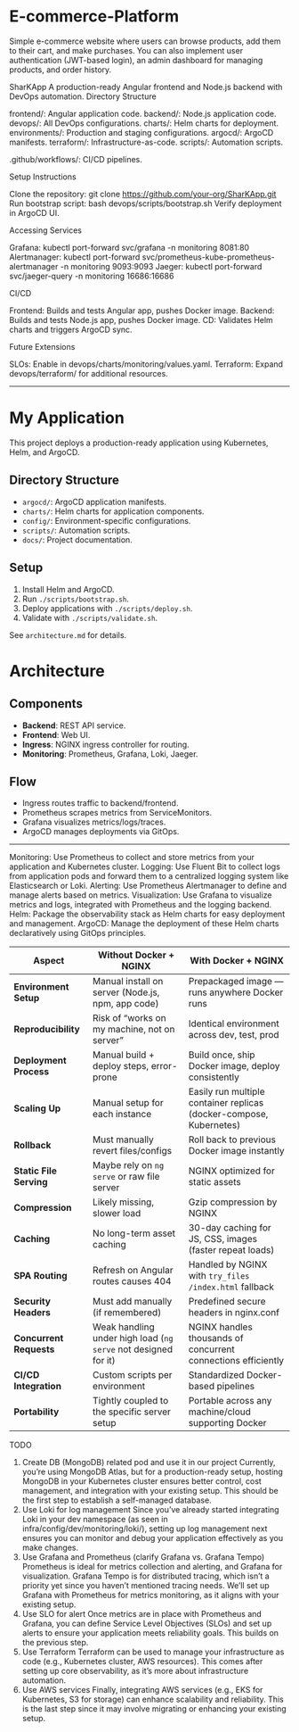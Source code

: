# E-commerce-Platform
Simple e-commerce website where users can browse products, add them to their cart, and make purchases. You can also implement user authentication (JWT-based login), an admin dashboard for managing products, and order history.


SharKApp
A production-ready Angular frontend and Node.js backend with DevOps automation.
Directory Structure

frontend/: Angular application code.
backend/: Node.js application code.
devops/: All DevOps configurations.
    charts/: Helm charts for deployment.
    environments/: Production and staging configurations.
    argocd/: ArgoCD manifests.
    terraform/: Infrastructure-as-code.
    scripts/: Automation scripts.

.github/workflows/: CI/CD pipelines.

Setup Instructions

Clone the repository: git clone https://github.com/your-org/SharKApp.git
Run bootstrap script: bash devops/scripts/bootstrap.sh
Verify deployment in ArgoCD UI.

Accessing Services

Grafana: kubectl port-forward svc/grafana -n monitoring 8081:80
Alertmanager: kubectl port-forward svc/prometheus-kube-prometheus-alertmanager -n monitoring 9093:9093
Jaeger: kubectl port-forward svc/jaeger-query -n monitoring 16686:16686

CI/CD

Frontend: Builds and tests Angular app, pushes Docker image.
Backend: Builds and tests Node.js app, pushes Docker image.
CD: Validates Helm charts and triggers ArgoCD sync.

Future Extensions

SLOs: Enable in devops/charts/monitoring/values.yaml.
Terraform: Expand devops/terraform/ for additional resources.

--------

# My Application

This project deploys a production-ready application using Kubernetes, Helm, and ArgoCD.

## Directory Structure
- `argocd/`: ArgoCD application manifests.
- `charts/`: Helm charts for application components.
- `config/`: Environment-specific configurations.
- `scripts/`: Automation scripts.
- `docs/`: Project documentation.

## Setup
1. Install Helm and ArgoCD.
2. Run `./scripts/bootstrap.sh`.
3. Deploy applications with `./scripts/deploy.sh`.
4. Validate with `./scripts/validate.sh`.

See `architecture.md` for details.


# Architecture

## Components
- **Backend**: REST API service.
- **Frontend**: Web UI.
- **Ingress**: NGINX ingress controller for routing.
- **Monitoring**: Prometheus, Grafana, Loki, Jaeger.

## Flow
- Ingress routes traffic to backend/frontend.
- Prometheus scrapes metrics from ServiceMonitors.
- Grafana visualizes metrics/logs/traces.
- ArgoCD manages deployments via GitOps.
---------

Monitoring: Use Prometheus to collect and store metrics from your application and Kubernetes cluster.
Logging: Use Fluent Bit to collect logs from application pods and forward them to a centralized logging system like Elasticsearch or Loki.
Alerting: Use Prometheus Alertmanager to define and manage alerts based on metrics.
Visualization: Use Grafana to visualize metrics and logs, integrated with Prometheus and the logging backend.
Helm: Package the observability stack as Helm charts for easy deployment and management.
ArgoCD: Manage the deployment of these Helm charts declaratively using GitOps principles.



| **Aspect**              | **Without Docker + NGINX**                                     | **With Docker + NGINX**                                             |
| ----------------------- | -------------------------------------------------------------- | ------------------------------------------------------------------- |
| **Environment Setup**   | Manual install on server (Node.js, npm, app code)              | Prepackaged image — runs anywhere Docker runs                       |
| **Reproducibility**     | Risk of “works on my machine, not on server”                   | Identical environment across dev, test, prod                        |
| **Deployment Process**  | Manual build + deploy steps, error-prone                       | Build once, ship Docker image, deploy consistently                  |
| **Scaling Up**          | Manual setup for each instance                                 | Easily run multiple container replicas (docker-compose, Kubernetes) |
| **Rollback**            | Must manually revert files/configs                             | Roll back to previous Docker image instantly                        |
| **Static File Serving** | Maybe rely on `ng serve` or raw file server                    | NGINX optimized for static assets                                   |
| **Compression**         | Likely missing, slower load                                    | Gzip compression by NGINX                                           |
| **Caching**             | No long-term asset caching                                     | 30-day caching for JS, CSS, images (faster repeat loads)            |
| **SPA Routing**         | Refresh on Angular routes causes 404                           | Handled by NGINX with `try_files /index.html` fallback              |
| **Security Headers**    | Must add manually (if remembered)                              | Predefined secure headers in nginx.conf                             |
| **Concurrent Requests** | Weak handling under high load (`ng serve` not designed for it) | NGINX handles thousands of concurrent connections efficiently       |
| **CI/CD Integration**   | Custom scripts per environment                                 | Standardized Docker-based pipelines                                 |
| **Portability**         | Tightly coupled to the specific server setup                   | Portable across any machine/cloud supporting Docker                 |



TODO
1. Create DB (MongoDB) related pod and use it in our project
Currently, you’re using MongoDB Atlas, but for a production-ready setup, hosting MongoDB in your Kubernetes cluster ensures better control, cost management, and integration with your existing setup. This should be the first step to establish a self-managed database.
2. Use Loki for log management
Since you’ve already started integrating Loki in your dev namespace (as seen in infra/config/dev/monitoring/loki/), setting up log management next ensures you can monitor and debug your application effectively as you make changes.
3. Use Grafana and Prometheus (clarify Grafana vs. Grafana Tempo)
Prometheus is ideal for metrics collection and alerting, and Grafana for visualization. Grafana Tempo is for distributed tracing, which isn’t a priority yet since you haven’t mentioned tracing needs. We’ll set up Grafana with Prometheus for metrics monitoring, as it aligns with your existing setup.
4. Use SLO for alert
Once metrics are in place with Prometheus and Grafana, you can define Service Level Objectives (SLOs) and set up alerts to ensure your application meets reliability goals. This builds on the previous step.
5. Use Terraform
Terraform can be used to manage your infrastructure as code (e.g., Kubernetes cluster, AWS resources). This comes after setting up core observability, as it’s more about infrastructure automation.
6. Use AWS services
Finally, integrating AWS services (e.g., EKS for Kubernetes, S3 for storage) can enhance scalability and reliability. This is the last step since it may involve migrating or enhancing your existing setup.